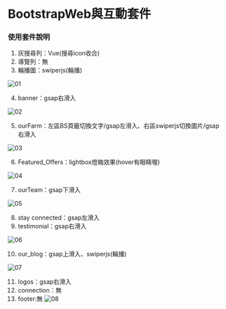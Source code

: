 # BootstrapWeb與互動套件

### 使用套件說明
1. 灰搜尋列：Vue(搜尋icon收合)
2. 導覽列：無
3. 輪播圖：swiperjs(輪播)

![01](https://raw.githubusercontent.com/Leileisme/Bootstrap_Web/main/images/readme%20img/01.jpg)

4. banner：gsap右滑入

![02](https://raw.githubusercontent.com/Leileisme/Bootstrap_Web/main/images/readme%20img/02.jpg)

5. ourFarm：左區BS頁籤切換文字/gsap左滑入、右區swiperjs切換圖片/gsap右滑入

![03](https://raw.githubusercontent.com/Leileisme/Bootstrap_Web/main/images/readme%20img/03.jpg)

6. Featured_Offers：lightbox燈箱效果(hover有眼睛喔)

![04](https://raw.githubusercontent.com/Leileisme/Bootstrap_Web/main/images/readme%20img/04.jpg)


7. ourTeam：gsap下滑入

![05](https://raw.githubusercontent.com/Leileisme/Bootstrap_Web/main/images/readme%20img/05.jpg)

8. stay connected：gsap左滑入
9. testimonial：gsap右滑入

![06](https://raw.githubusercontent.com/Leileisme/Bootstrap_Web/main/images/readme%20img/06.jpg)

10. our_blog：gsap上滑入、swiperjs(輪播)

![07](https://raw.githubusercontent.com/Leileisme/Bootstrap_Web/main/images/readme%20img/07.jpg)

11. logos：gsap右滑入
12. connection：無
13. footer:無
![08](https://raw.githubusercontent.com/Leileisme/Bootstrap_Web/main/images/readme%20img/08.jpg)

